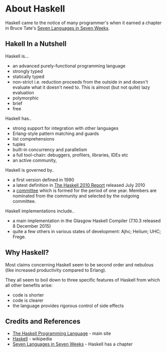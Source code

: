 # About Haskell

Haskell came to the notice of many programmer's when it earned a chapter in
Bruce Tate's [Seven Languages in Seven Weeks](https://www.goodreads.com/book/show/7912517-seven-languages-in-seven-weeks).

## Hakell In a Nutshell

Haskell is...
* an advanced purely-functional programming language
* strongly typed
* statically typed
* non-strict i.e. reduction proceeds from the outside in and doesn't evaluate what it doesn't need to. This is almost (but not quite) lazy evaluation
* polymorphic
* brief
* free

Haskell has..
* strong support for integration with other languages
* Erlang-style pattern matching and guards
* list comprehensions
* tuples
* built-in concurrency and parallelism
* a full tool-chain: debuggers, profilers, libraries, IDEs etc
* an active community,

Haskell is governed by..
* a first version defined in 1990
* a latest definition in [The Haskell 2010 Report](http://www.haskell.org/onlinereport/haskell2010) released July 2010
* a [committee](https://prime.haskell.org/wiki/Committee) which is formed for the period of one year. Members are nominated from the community and selected by the outgoing committee.

Haskell implementations include..
* a main implementation in the Glasgow Haskell Compiler (7.10.3 released 8 December 2015)
* quite a few others in various states of development: Ajhc; Helium; UHC; Frege.

## Why Haskell?

Most claims concerning Haskell seem to be second order and nebulous (like increased productivity compared to Erlang).

They all seem to boil down to three specific features of Haskell from which all other benefits arise:
* code is shorter
* code is clearer
* the language provides rigorous control of side effects

## Credits and References
* [The Haskell Programming Language](https://wiki.haskell.org/Haskell) - main site
* [Haskell](https://en.wikipedia.org/wiki/Haskell_(programming_language)) - wikipedia
* [Seven Languages in Seven Weeks](https://www.goodreads.com/book/show/7912517-seven-languages-in-seven-weeks) - Haskell has a chapter
